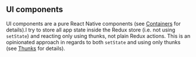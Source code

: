 ## UI components

UI components are a pure React Native components (see [Containers](Containers.md) for details).I try to store all app state inside the Redux store (i.e. not using `setState`) and reacting
only using thunks, not plain Redux actions.
This is an opinionated approach in regards to both `setState` and using only thunks 
(see [Thunks](Thunks.md) for details).
